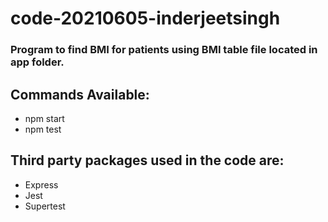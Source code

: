 # code-20210605-inderjeetsingh

### Program to find BMI for patients using BMI table file located in app folder.

## Commands Available:

- npm start
- npm test


## Third party packages used in the code are:

- Express
- Jest
- Supertest
